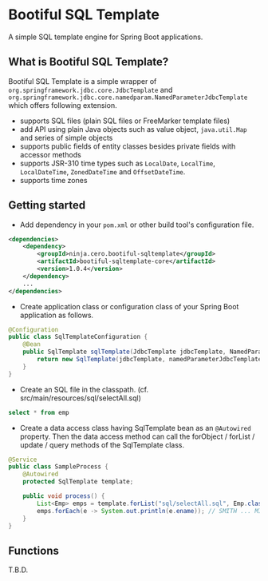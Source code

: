 Bootiful SQL Template
===========

A simple SQL template engine for Spring Boot applications.

## What is Bootiful SQL Template?
Bootiful SQL Template is a simple wrapper of `org.springframework.jdbc.core.JdbcTemplate` and `org.springframework.jdbc.core.namedparam.NamedParameterJdbcTemplate` which offers following extension.

* supports SQL files (plain SQL files or FreeMarker template files)
* add API using plain Java objects such as value object, `java.util.Map` and series of simple objects
* supports public fields of entity classes besides private fields with accessor methods
* supports JSR-310 time types such as `LocalDate`, `LocalTime`, `LocalDateTime`, `ZonedDateTime` and `OffsetDateTime`.
* supports time zones

## Getting started
* Add dependency in your `pom.xml` or other build tool's configuration file.

```xml
<dependencies>
    <dependency>
        <groupId>ninja.cero.bootiful-sqltemplate</groupId>
        <artifactId>bootiful-sqltemplate-core</artifactId>
        <version>1.0.4</version>
    </dependency>
    ...
</dependencies>
```

* Create application class or configuration class of your Spring Boot application as follows.

```java
@Configuration
public class SqlTemplateConfiguration {
	@Bean
	public SqlTemplate sqlTemplate(JdbcTemplate jdbcTemplate, NamedParameterJdbcTemplate namedParameterJdbcTemplate) {
		return new SqlTemplate(jdbcTemplate, namedParameterJdbcTemplate);
	}
}
```

* Create an SQL file in the classpath. (cf. src/main/resources/sql/selectAll.sql)

```sql
select * from emp
```

* Create a data access class having SqlTemplate bean as an `@Autowired` property. Then the data access method can call the forObject / forList / update / query methods of the SqlTemplate class.

```java
@Service
public class SampleProcess {
    @Autowired
    protected SqlTemplate template;

    public void process() {
        List<Emp> emps = template.forList("sql/selectAll.sql", Emp.class);
        emps.forEach(e -> System.out.println(e.ename)); // SMITH ... MILLER
    }
}
```
## Functions

T.B.D.
